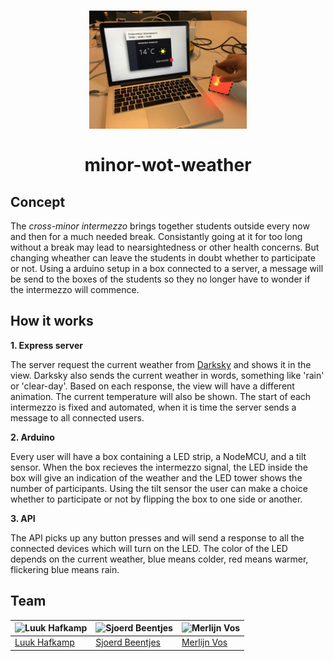 <h1 align="center">
  <img width="50%" src="media/demo.jpg" alt="impression of the online app working together with the NodeMCU">
  <br>
  <br>
  minor-wot-weather
</h1>

## Concept
The _cross-minor intermezzo_ brings together students outside every now and then for a much needed break. Consistantly going at it for too long without a break may lead to nearsightedness or other health concerns.
But changing wheather can leave the students in doubt whether to participate or not. Using a arduino setup in a box connected to a server, a message will be send to the boxes of the students so they no longer have to wonder if the intermezzo will commence.

## How it works
**1. Express server**

The server request the current weather from [Darksky](https://darksky.net/dev/) and shows it in the view. Darksky also sends the current weather in words, something like 'rain' or 'clear-day'. Based on each response, the view will have a different animation. The current temperature will also be shown. The start of each intermezzo is fixed and automated, when it is time the server sends a message to all connected users.

**2. Arduino**

Every user will have a box containing a LED strip, a NodeMCU, and a tilt sensor. When the box recieves the intermezzo signal, the LED inside the box will give an indication of the weather and the LED tower shows the number of participants. Using the tilt sensor the user can make a choice whether to participate or not by flipping the box to one side or another.

**3. API**

The API picks up any button presses and will send a response to all the connected devices which will turn on the LED. The color of the LED depends on the current weather, blue means colder, red means warmer, flickering blue means rain.


## Team

![Luuk Hafkamp](https://avatars0.githubusercontent.com/u/14187210?v=3&s=150) | ![Sjoerd Beentjes](https://avatars3.githubusercontent.com/u/11621275?v=3&s=150) | ![Merlijn Vos](https://avatars1.githubusercontent.com/u/9060226?v=3&s=150) |
---|---|---
[Luuk Hafkamp](https://github.com/lhafkamp) | [Sjoerd Beentjes](https://github.com/Sjoerdbeentjes) | [Merlijn Vos](https://github.com/Murderlon) |
